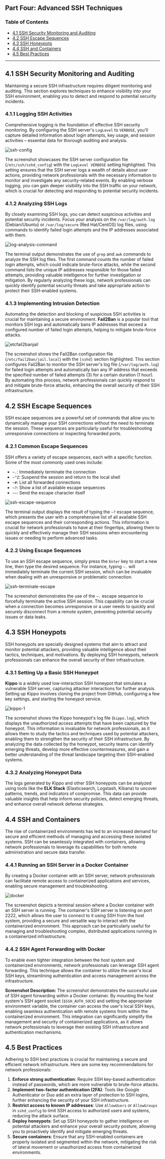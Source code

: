 ## Part Four: Advanced SSH Techniques

### Table of Contents

- [4.1 SSH Security Monitoring and Auditing](#41-ssh-security-monitoring-and-auditing)
- [4.2 SSH Escape Sequences](#42-ssh-escape-sequences)
- [4.3 SSH Honeypots](#43-ssh-honeypots)
- [4.4 SSH and Containers](#44-ssh-and-containers)
- [4.5 Best Practices](#45-best-practices)

---

## 4.1 SSH Security Monitoring and Auditing

Maintaining a secure SSH infrastructure requires diligent monitoring and auditing. This section explores techniques to enhance visibility into your SSH environment, enabling you to detect and respond to potential security incidents.

### 4.1.1 Logging SSH Activities

Comprehensive logging is the foundation of effective SSH security monitoring. By configuring the SSH server's `LogLevel` to `VERBOSE`, you'll capture detailed information about login attempts, key usage, and session activities – essential data for thorough auditing and analysis.

![ssh-config](https://github.com/user-attachments/assets/ddd8b7eb-3fe3-45aa-885a-6260548c9fc5)

The screenshot showcases the SSH server configuration file (`/etc/ssh/sshd_config`) with the `LogLevel VERBOSE` setting highlighted. This setting ensures that the SSH server logs a wealth of details about user actions, providing network professionals with the necessary information to monitor and investigate any security-related events. By enabling verbose logging, you can gain deeper visibility into the SSH traffic on your network, which is crucial for detecting and responding to potential security incidents.

### 4.1.2 Analyzing SSH Logs

By closely examining SSH logs, you can detect suspicious activities and potential security incidents. Focus your analysis on the `/var/log/auth.log` (Debian/Ubuntu) or `/var/log/secure` (Red Hat/CentOS) log files, using commands to identify failed login attempts and the IP addresses associated with them.

![log-analysis-command](https://github.com/user-attachments/assets/ddd8b7eb-3fe3-45aa-885a-6260548c9fc5)

The terminal output demonstrates the use of `grep` and `awk` commands to analyze the SSH log files. The first command counts the number of failed login attempts, which could indicate brute-force attacks, while the second command lists the unique IP addresses responsible for those failed attempts, providing valuable intelligence for further investigation or mitigation. By regularly analyzing these logs, network professionals can quickly identify potential security threats and take appropriate action to protect their SSH-enabled systems.

### 4.1.3 Implementing Intrusion Detection

Automating the detection and blocking of suspicious SSH activities is crucial for maintaining a secure environment. **Fail2Ban** is a popular tool that monitors SSH logs and automatically bans IP addresses that exceed a configured number of failed login attempts, helping to mitigate brute-force attacks.

![etcfail2banjail](https://github.com/user-attachments/assets/ff7cc96a-0334-4359-9ddc-53e29d25ad4d)

The screenshot shows the Fail2Ban configuration file (`/etc/fail2ban/jail.local`) with the `[sshd]` section highlighted. This section configures Fail2Ban to monitor the SSH server's log file (`/var/log/auth.log`) for failed login attempts and automatically ban any IP address that exceeds the specified number of failed attempts (3) for a certain duration (1 hour). By automating this process, network professionals can quickly respond to and mitigate brute-force attacks, enhancing the overall security of their SSH infrastructure.

## 4.2 SSH Escape Sequences

SSH escape sequences are a powerful set of commands that allow you to dynamically manage your SSH connections without the need to terminate the session. These sequences are particularly useful for troubleshooting unresponsive connections or inspecting forwarded ports.

### 4.2.1 Common Escape Sequences

SSH offers a variety of escape sequences, each with a specific function. Some of the most commonly used ones include:

- `~.`: Immediately terminate the connection
- `~^Z`: Suspend the session and return to the local shell
- `~#`: List all forwarded connections
- `~?`: Show a list of available escape sequences
- `~~`: Send the escape character itself

![ssh-escape-sequence](https://github.com/user-attachments/assets/ddd8b7eb-3fe3-45aa-885a-6260548c9fc5)

The terminal output displays the result of typing the `~?` escape sequence, which presents the user with a comprehensive list of all available SSH escape sequences and their corresponding actions. This information is crucial for network professionals to have at their fingertips, allowing them to quickly and effectively manage their SSH sessions when encountering issues or needing to perform advanced tasks.

### 4.2.2 Using Escape Sequences

To use an SSH escape sequence, simply press the `Enter` key to start a new line, then type the desired sequence. For instance, typing `~.` will immediately terminate the current SSH session, which can be invaluable when dealing with an unresponsive or problematic connection.

![ssh-terminate-escape](https://github.com/user-attachments/assets/ddd8b7eb-3fe3-45aa-885a-6260548c9fc5)

The screenshot demonstrates the use of the `~.` escape sequence to forcefully terminate the active SSH session. This capability can be crucial when a connection becomes unresponsive or a user needs to quickly and securely disconnect from a remote system, preventing potential security issues or data leaks.

## 4.3 SSH Honeypots

SSH honeypots are specially designed systems that aim to attract and monitor potential attackers, providing valuable intelligence about their tactics, techniques, and motivations. By deploying SSH honeypots, network professionals can enhance the overall security of their infrastructure.

### 4.3.1 Setting Up a Basic SSH Honeypot

**Kippo** is a widely used low-interaction SSH honeypot that simulates a vulnerable SSH server, capturing attacker interactions for further analysis. Setting up Kippo involves cloning the project from GitHub, configuring a few key settings, and starting the honeypot service.

![kippo-1](https://github.com/user-attachments/assets/ff329295-21fc-42be-a85d-b9365ea91932)

The screenshot shows the Kippo honeypot's log file (`kippo.log`), which displays the unauthorized access attempts that have been captured by the honeypot. This information is invaluable for network professionals, as it allows them to study the tactics and techniques used by potential attackers, enabling them to strengthen the security of their SSH infrastructure. By analyzing the data collected by the honeypot, security teams can identify emerging threats, develop more effective countermeasures, and gain a better understanding of the threat landscape targeting their SSH-enabled systems.

### 4.3.2 Analyzing Honeypot Data

The logs generated by Kippo and other SSH honeypots can be analyzed using tools like the **ELK Stack** (Elasticsearch, Logstash, Kibana) to uncover patterns, trends, and indicators of compromise. This data can provide valuable insights that help inform security policies, detect emerging threats, and enhance overall network defense strategies.

## 4.4 SSH and Containers

The rise of containerized environments has led to an increased demand for secure and efficient methods of managing and accessing these isolated systems. SSH can be seamlessly integrated with containers, allowing network professionals to leverage its capabilities for both remote administration and secure data transfer.

### 4.4.1 Running an SSH Server in a Docker Container

By creating a Docker container with an SSH server, network professionals can facilitate remote access to containerized applications and services, enabling secure management and troubleshooting.

![docker](https://github.com/user-attachments/assets/56dd2384-b9a3-41f4-b72d-7cdf68ad45f6)

The screenshot depicts a terminal session where a Docker container with an SSH server is running. The container's SSH server is listening on port 2222, which allows the user to connect to it using SSH from the host system, providing a secure and versatile way to interact with the containerized environment. This approach can be particularly useful for managing and troubleshooting complex, distributed applications running in a containerized infrastructure.

### 4.4.2 SSH Agent Forwarding with Docker

To enable even tighter integration between the host system and containerized environments, network professionals can leverage SSH agent forwarding. This technique allows the container to utilize the user's local SSH keys, streamlining authentication and access management across the infrastructure.

**Screenshot Description:** The screenshot demonstrates the successful use of SSH agent forwarding within a Docker container. By mounting the host system's SSH agent socket (`$SSH_AUTH_SOCK`) and setting the appropriate environment variable, the container can access the user's local SSH keys, enabling seamless authentication with remote systems from within the containerized environment. This integration can significantly simplify the management and security of containerized applications, as it allows network professionals to leverage their existing SSH infrastructure and authentication mechanisms.

## 4.5 Best Practices

Adhering to SSH best practices is crucial for maintaining a secure and efficient network infrastructure. Here are some key recommendations for network professionals:

1. **Enforce strong authentication**: Require SSH key-based authentication instead of passwords, which are more vulnerable to brute-force attacks.
2. **Implement two-factor authentication (2FA)**: Tools like Google Authenticator or Duo add an extra layer of protection to SSH logins, further enhancing the security of your SSH infrastructure.
3. **Restrict access to known IP addresses**: Use `AllowUsers` or `AllowGroups` in `sshd_config` to limit SSH access to authorized users and systems, reducing the attack surface.
4. **Deploy honeypots**: Set up SSH honeypots to gather intelligence on potential attackers and enhance your overall security posture, allowing you to proactively identify and mitigate emerging threats.
5. **Secure containers**: Ensure that any SSH-enabled containers are properly isolated and segmented within the network, mitigating the risk of lateral movement or unauthorized access from containerized environments.
